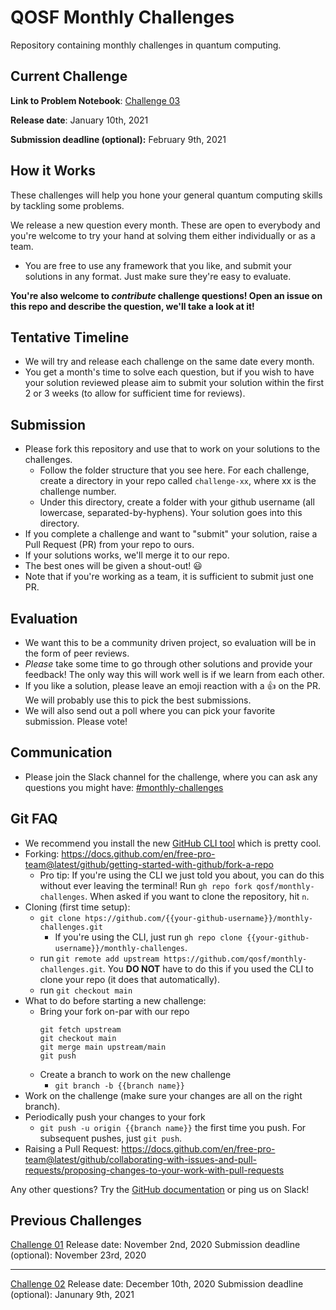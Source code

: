 # QOSF Monthly Challenges

Repository containing monthly challenges in quantum computing.

## Current Challenge

**Link to Problem Notebook**: [Challenge 03](https://github.com/qosf/monthly-challenges/blob/main/challenge-03/qosf-monthly-challenge-03.ipynb)

**Release date**: January 10th, 2021

**Submission deadline (optional):** February 9th, 2021

## How it Works

These challenges will help you hone your general quantum computing skills by tackling some problems.

We release a new question every month. These are open to everybody and you're welcome to try your hand at solving them either individually or as a team.   
- You are free to use any framework that you like, and submit your solutions in any format. Just make sure they're easy to evaluate.

**You're also welcome to *contribute* challenge questions! Open an issue on this repo and describe the question, we'll take a look at it!** 

## Tentative Timeline

- We will try and release each challenge on the same date every month.
- You get a month's time to solve each question, but if you wish to have your solution reviewed please aim to submit your solution within the first 2 or 3 weeks (to allow for sufficient time for reviews).

## Submission

- Please fork this repository and use that to work on your solutions to the challenges. 
	- Follow the folder structure that you see here. For each challenge, create a directory in your repo called `challenge-xx`, where xx is the challenge number.
	- Under this directory, create a folder with your github username (all lowercase, separated-by-hyphens). Your solution goes into this directory.
- If you complete a challenge and want to "submit" your solution, raise a Pull Request (PR) from your repo to ours. 
- If your solutions works, we'll merge it to our repo.
- The best ones will be given a shout-out! 😃
- Note that if you're working as a team, it is sufficient to submit just one PR.

## Evaluation

- We want this to be a community driven project, so evaluation will be in the form of peer reviews.
- *Please* take some time to go through other solutions and provide your feedback! The only way this will work well is if we learn from each other. 
- If you like a solution, please leave an emoji reaction with a 👍 on the PR. We will probably use this to pick the best submissions.
- We will also send out a poll where you can pick your favorite submission. Please vote!

## Communication

- Please join the Slack channel for the challenge, where you can ask any questions you might have: [#monthly-challenges](https://qosf.slack.com/archives/C01D2GB1DMM)

## Git FAQ

- We recommend you install the new [GitHub CLI tool](https://cli.github.com/) which is pretty cool. 
- Forking: https://docs.github.com/en/free-pro-team@latest/github/getting-started-with-github/fork-a-repo
	- Pro tip: If you're using the CLI we just told you about, you can do this without ever leaving the terminal! Run `gh repo fork qosf/monthly-challenges`. When asked if you want to clone the repository, hit `n`.
- Cloning (first time setup):  
  - ```git clone htps://github.com/{{your-github-username}}/monthly-challenges.git```
    - If you're using the CLI, just run  ```gh repo clone {{your-github-username}}/monthly-challenges```.
  - run `git remote add upstream https://github.com/qosf/monthly-challenges.git`. You **DO NOT** have to do this if you used the CLI to clone your repo (it does that automatically).
  - run ```git checkout main```
-  What to do before starting a new challenge:
   - Bring your fork on-par with our repo
		```
		git fetch upstream
		git checkout main
		git merge main upstream/main
		git push
		```
   - Create a branch to work on the new challenge
      - `git branch -b {{branch name}}`
- Work on the challenge (make sure your changes are all on the right branch).
- Periodically push your changes to your fork
   - `git push -u origin {{branch name}}` the first time you push. For subsequent pushes, just `git push`.
- Raising a Pull Request: https://docs.github.com/en/free-pro-team@latest/github/collaborating-with-issues-and-pull-requests/proposing-changes-to-your-work-with-pull-requests
  

Any other questions? Try the [GitHub documentation](https://docs.github.com/en) or ping us on Slack!

## Previous Challenges

[Challenge 01](./challenge-01/qosf-monthly-challenge-01.pdf) 
Release date: November 2nd, 2020 
Submission deadline (optional): November 23rd, 2020

---

[Challenge 02](./challenge-02/qosf-monthly-challenge-02.pdf) 
Release date: December 10th, 2020 
Submission deadline (optional): Janunary 9th, 2021

